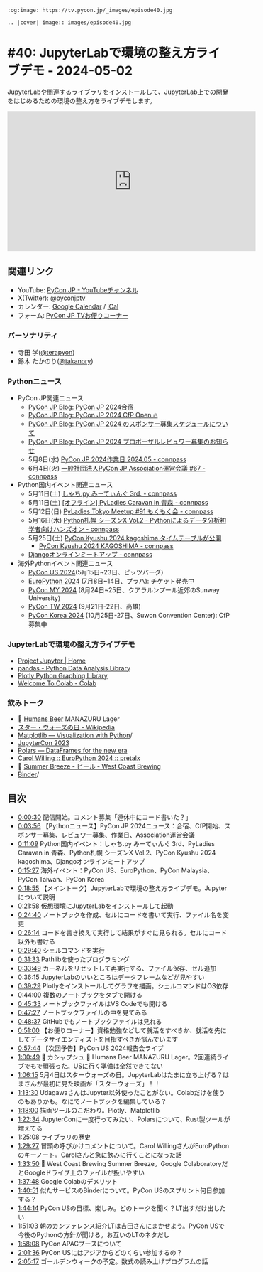 ```{eval-rst}
:og:image: https://tv.pycon.jp/_images/episode40.jpg

.. |cover| image:: images/episode40.jpg
```

# #40: JupyterLabで環境の整え方ライブデモ - 2024-05-02

JupyterLabや関連するライブラリをインストールして、JupyterLab上での開発をはじめるための環境の整え方をライブデモします。

<iframe width="560" height="315" src="https://www.youtube.com/embed/1HUklnrWe4s?si=EfdNPfS1Z1AB1Qkn" title="YouTube video player" frameborder="0" allow="accelerometer; autoplay; clipboard-write; encrypted-media; gyroscope; picture-in-picture; web-share" referrerpolicy="strict-origin-when-cross-origin" allowfullscreen></iframe>

## 関連リンク

* YouTube: [PyCon JP - YouTubeチャンネル](https://www.youtube.com/user/PyConJP)
* X(Twitter): [@pyconjptv](https://twitter.com/pyconjptv)
* カレンダー: [Google Calendar](https://calendar.google.com/calendar/embed?src=tv%40pycon.jp&ctz=Asia%2FTokyo&mode=AGENDA) / [iCal](https://calendar.google.com/calendar/ical/tv%40pycon.jp/public/basic.ics)
* フォーム: [PyCon JP TVお便りコーナー](https://docs.google.com/forms/d/e/1FAIpQLSfvL4cKteAaG_czTXjofR83owyjXekG9GNDGC6-jRZCb_2HRw/viewform)

### パーソナリティ

* 寺田 学([@terapyon](https://twitter.com))
* 鈴木 たかのり([@takanory](https://twitter.com/takanory))

### Pythonニュース

* PyCon JP関連ニュース
  * [PyCon JP Blog: PyCon JP 2024合宿](https://pyconjp.blogspot.com/2024/04/pyconjp-camp-2024.html)
  * [PyCon JP Blog: PyCon JP 2024 CfP Open 🔥](https://pyconjp.blogspot.com/2024/04/pyconjp2024-cfp.html)
  * [PyCon JP Blog: PyCon JP 2024 のスポンサー募集スケジュールについて](https://pyconjp.blogspot.com/2024/04/call-for-sponsorsip-ja.html)
  * [PyCon JP Blog: PyCon JP 2024 プロポーザルレビュワー募集のお知らせ](https://pyconjp.blogspot.com/2024/04/blog-post.html)
  * 5月8日(水) [PyCon JP 2024作業日 2024.05 - connpass](https://pyconjp-staff.connpass.com/event/315617/)
  * 6月4日(火) [一般社団法人PyCon JP Association運営会議 #67 - connpass](https://pyconjp-staff.connpass.com/event/314135/)
* Python国内イベント関連ニュース
  * 5月11日(土) [しゃち.py みーてぃんぐ 3rd. - connpass](https://shachi-py.connpass.com/event/316500/)
  * 5月11日(土) [\[オフライン\] PyLadies Caravan in 青森 - connpass](https://pyladies-tokyo.connpass.com/event/315014/)
  * 5月12日(日) [PyLadies Tokyo Meetup #91 もくもく会 - connpass](https://pyladies-tokyo.connpass.com/event/316423/)
  * 5月16日(木) [Python札幌 シーズンX Vol.2 - Pythonによるデータ分析初学者向けハンズオン - connpass](https://python-sapporo.connpass.com/event/317890/)
  * 5月25日(土) [PyCon Kyushu 2024 kagoshima タイムテーブルが公開](https://kyushu.pycon.jp/2024/)
    * [PyCon Kyushu 2024 KAGOSHIMA - connpass](https://pycon-kyushu.connpass.com/event/314932/)
  * [Djangoオンラインミートアップ - connpass](https://django.connpass.com/event/317816/)
* 海外Pythonイベント関連ニュース
  * [PyCon US 2024](https://us.pycon.org/2024/)(5月15日~23日、ピッツバーグ)
  * [EuroPython 2024](https://ep2024.europython.eu/) (7月8日~14日、プラハ): チケット発売中
  * [PyCon MY 2024](https://pycon.my/) (8月24日~25日、クアラルンプール近郊のSunway University)
  * [PyCon TW 2024](https://tw.pycon.org/2024/en-us) (9月21日-22日、高雄)
  * [PyCon Korea 2024](https://twitter.com/PyConKR/status/1785871173680877572) (10月25日-27日、Suwon Convention Center): CfP募集中

### JupyterLabで環境の整え方ライブデモ

* [Project Jupyter | Home](https://jupyter.org/)
* [pandas - Python Data Analysis Library](https://pandas.pydata.org/)
* [Plotly Python Graphing Library](https://plotly.com/python/)
* [Welcome To Colab - Colab](https://colab.research.google.com/)

### 飲みトーク

* 🍺 [Humans Beer](https://humansbeer.com/) MANAZURU Lager
* [スター・ウォーズの日 - Wikipedia](https://ja.wikipedia.org/wiki/%E3%82%B9%E3%82%BF%E3%83%BC%E3%83%BB%E3%82%A6%E3%82%A9%E3%83%BC%E3%82%BA%E3%81%AE%E6%97%A5)
* [Matplotlib — Visualization with Python](https://matplotlib.org)/
* [JupyterCon 2023](https://www.jupytercon.com/)
* [Polars — DataFrames for the new era](https://pola.rs/)
* [Carol Willing :: EuroPython 2024 :: pretalx](https://program.europython.eu/europython-2024/speaker/HBHXB3/)
* 🍺 [Summer Breeze - ビール - West Coast Brewing](https://www.westcoastbrewing.jp/beer/summer-breeze/)
* [Binder](https://mybinder.org)/

## 目次

* [0:00:30](https://www.youtube.com/watch?v=1HUklnrWe4s&t=30s) 配信開始。コメント募集「連休中にコード書いた？」
* [0:03:56](https://www.youtube.com/watch?v=1HUklnrWe4s&t=236s) 【Pythonニュース】PyCon JP 2024ニュース：合宿、CfP開始、スポンサー募集、レビュワー募集、作業日、Association運営会議
* [0:11:09](https://www.youtube.com/watch?v=1HUklnrWe4s&t=669s) Python国内イベント：しゃち.py みーてぃんぐ 3rd、PyLadies Caravan in 青森、Python札幌 シーズンX Vol.2、PyCon Kyushu 2024 kagoshima、Djangoオンラインミートアップ
* [0:15:27](https://www.youtube.com/watch?v=1HUklnrWe4s&t=927s) 海外イベント：PyCon US、EuroPython、PyCon Malaysia、PyCon Taiwan、PyCon Korea
* [0:18:55](https://www.youtube.com/watch?v=1HUklnrWe4s&t=1135s) 【メイントーク】JupyterLabで環境の整え方ライブデモ。Jupyterについて説明
* [0:21:58](https://www.youtube.com/watch?v=1HUklnrWe4s&t=1318s) 仮想環境にJupyterLabをインストールして起動
* [0:24:40](https://www.youtube.com/watch?v=1HUklnrWe4s&t=1480s) ノートブックを作成、セルにコードを書いて実行、ファイル名を変更
* [0:26:14](https://www.youtube.com/watch?v=1HUklnrWe4s&t=1574s) コードを書き換えて実行して結果がすぐに見られる。セルにコード以外も書ける
* [0:29:40](https://www.youtube.com/watch?v=1HUklnrWe4s&t=1780s) シェルコマンドを実行
* [0:31:33](https://www.youtube.com/watch?v=1HUklnrWe4s&t=1893s) Pathlibを使ったプログラミング
* [0:33:49](https://www.youtube.com/watch?v=1HUklnrWe4s&t=2029s) カーネルをリセットして再実行する、ファイル保存、セル追加
* [0:36:15](https://www.youtube.com/watch?v=1HUklnrWe4s&t=2175s) JupyterLabのいいところはデータフレームなどが見やすい
* [0:39:29](https://www.youtube.com/watch?v=1HUklnrWe4s&t=2369s) Plotlyをインストールしてグラフを描画。シェルコマンドはOS依存
* [0:44:00](https://www.youtube.com/watch?v=1HUklnrWe4s&t=2640s) 複数のノートブックをタブで開ける
* [0:45:33](https://www.youtube.com/watch?v=1HUklnrWe4s&t=2733s) ノートブックファイルはVS Codeでも開ける
* [0:47:27](https://www.youtube.com/watch?v=1HUklnrWe4s&t=2847s) ノートブックファイルの中を見てみる
* [0:48:37](https://www.youtube.com/watch?v=1HUklnrWe4s&t=2917s) GitHubでもノートブックファイルは見れる
* [0:51:00](https://www.youtube.com/watch?v=1HUklnrWe4s&t=3060s) 【お便りコーナー】資格勉強などして就活をすべきか、就活を先にしてデータサイエンティストを目指すべきか悩んでいます
* [0:57:44](https://www.youtube.com/watch?v=1HUklnrWe4s&t=3464s) 【次回予告】PyCon US 2024報告会ライブ
* [1:00:49](https://www.youtube.com/watch?v=1HUklnrWe4s&t=3649s) 🍻 カシャプシュ 🍺 Humans Beer MANAZURU Lager。2回連続ライブでもで頑張った。USに行く準備は全然できてない
* [1:06:15](https://www.youtube.com/watch?v=1HUklnrWe4s&t=3975s) 5月4日はスターウォーズの日。JupyterLabはたまに立ち上げる？はまさんが最初に見た映画が「スターウォーズ」！！
* [1:13:30](https://www.youtube.com/watch?v=1HUklnrWe4s&t=4410s) UdagawaさんはJupyter以外使ったことがない。Colabだけを使うのもありかも。なにでノートブックを編集している？
* [1:18:00](https://www.youtube.com/watch?v=1HUklnrWe4s&t=4680s) 描画ツールのこだわり。Plotly、Matplotlib
* [1:22:34](https://www.youtube.com/watch?v=1HUklnrWe4s&t=4954s) JupyterConに一度行ってみたい、Polarsについて、Rust製ツールが増えてる
* [1:25:08](https://www.youtube.com/watch?v=1HUklnrWe4s&t=5108s) ライブラリの歴史
* [1:29:27](https://www.youtube.com/watch?v=1HUklnrWe4s&t=5367s) 冒頭の呼びかけコメントについて。Carol WillingさんがEuroPythonのキーノート。Carolさんと急に飲みに行くことになった話
* [1:33:50](https://www.youtube.com/watch?v=1HUklnrWe4s&t=5630s) 🍺 West Coast Brewing Summer Breeze。Google ColaboratoryだとGoogleドライブ上のファイルが扱いやすい
* [1:37:48](https://www.youtube.com/watch?v=1HUklnrWe4s&t=5868s) Google Colabのデメリット
* [1:40:51](https://www.youtube.com/watch?v=1HUklnrWe4s&t=6051s) 似たサービスのBinderについて。PyCon USのスプリント何日参加する？
* [1:44:14](https://www.youtube.com/watch?v=1HUklnrWe4s&t=6254s) PyCon USの目標、楽しみ。どのトークを聞く？LT出すだけ出したい
* [1:51:03](https://www.youtube.com/watch?v=1HUklnrWe4s&t=6663s) 朝のカンファレンス紹介LTは吉田さんにまかせよう。PyCon USで今後のPythonの方針が聞ける。お互いのLTのネタだし
* [1:58:08](https://www.youtube.com/watch?v=1HUklnrWe4s&t=7088s) PyCon APACブースについて
* [2:01:36](https://www.youtube.com/watch?v=1HUklnrWe4s&t=7296s) PyCon USにはアジアからどのくらい参加するの？
* [2:05:17](https://www.youtube.com/watch?v=1HUklnrWe4s&t=7517s) ゴールデンウィークの予定。数式の読み上げプログラムの話
